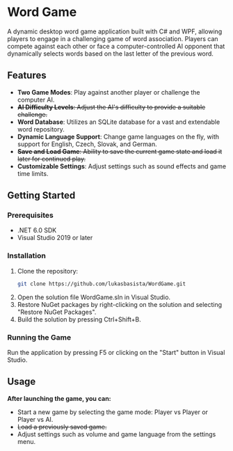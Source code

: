 # Word Game

A dynamic desktop word game application built with C# and WPF, allowing players to engage in a challenging game of word association. Players can compete against each other or face a computer-controlled AI opponent that dynamically selects words based on the last letter of the previous word.

## Features

- **Two Game Modes**: Play against another player or challenge the computer AI.
- ~~**AI Difficulty Levels**: Adjust the AI's difficulty to provide a suitable challenge.~~
- **Word Database**: Utilizes an SQLite database for a vast and extendable word repository.
- **Dynamic Language Support**: Change game languages on the fly, with support for English, Czech, Slovak, and German.
- ~~**Save and Load Game**: Ability to save the current game state and load it later for continued play.~~
- **Customizable Settings**: Adjust settings such as sound effects and game time limits.

## Getting Started

### Prerequisites

- .NET 6.0 SDK
- Visual Studio 2019 or later

### Installation

1. Clone the repository:
   ```bash
   git clone https://github.com/lukasbasista/WordGame.git
2. Open the solution file WordGame.sln in Visual Studio.
3. Restore NuGet packages by right-clicking on the solution and selecting "Restore NuGet Packages".
4. Build the solution by pressing Ctrl+Shift+B.

### Running the Game
Run the application by pressing F5 or clicking on the "Start" button in Visual Studio.

## Usage
**After launching the game, you can:**
- Start a new game by selecting the game mode: Player vs Player or Player vs AI.
- ~~Load a previously saved game.~~
- Adjust settings such as volume and game language from the settings menu.
